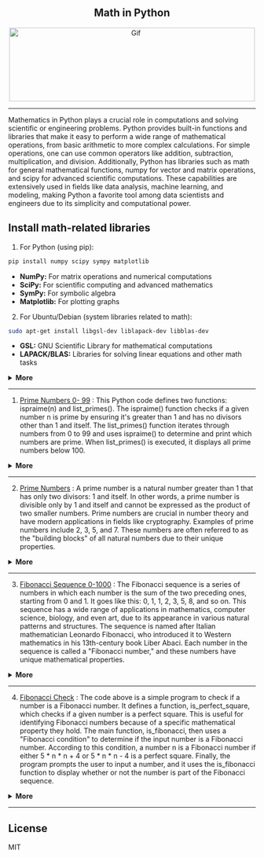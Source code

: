 <div align="center">

## Math in Python

<img alt="Gif" src="https://cdn.dribbble.com/users/31818/screenshots/1891002/math.gif" height="150px" width="500px">
</div>
<hr>
Mathematics in Python plays a crucial role in computations and solving scientific or engineering problems. Python provides built-in functions and libraries that make it easy to perform a wide range of mathematical operations, from basic arithmetic to more complex calculations. For simple operations, one can use common operators like addition, subtraction, multiplication, and division. Additionally, Python has libraries such as math for general mathematical functions, numpy for vector and matrix operations, and scipy for advanced scientific computations. These capabilities are extensively used in fields like data analysis, machine learning, and modeling, making Python a favorite tool among data scientists and engineers due to its simplicity and computational power.

## Install math-related libraries

1. For Python (using pip):
```bash
pip install numpy scipy sympy matplotlib
```
- <b>NumPy:</b> For matrix operations and numerical computations
- <b>SciPy:</b> For scientific computing and advanced mathematics
- <b>SymPy:</b> For symbolic algebra
- <b>Matplotlib:</b> For plotting graphs
2. For Ubuntu/Debian (system libraries related to math):
```bash
sudo apt-get install libgsl-dev liblapack-dev libblas-dev
```
- <b>GSL:</b> GNU Scientific Library for mathematical computations
- <b>LAPACK/BLAS:</b> Libraries for solving linear equations and other math tasks
  
<details>
<summary><b>More</b></summary>
  
## Mathematics in Python
Python, as a versatile and powerful programming language, has a wide array of applications in the field of mathematics. Its simplicity, readability, and extensive library support make it a preferred tool for both beginner programmers and experienced mathematicians. From basic arithmetic to advanced mathematical operations, Python provides a framework for handling diverse types of mathematical computations.

## Basic Arithmetic in Python
At its core, Python supports basic arithmetic operations such as addition (+), subtraction (-), multiplication (*), division (/), and exponentiation (**). These operations are fundamental to any programming language, but Python’s clear syntax makes performing calculations easy and intuitive. Python can be used to handle both integers and floating-point numbers, allowing for a variety of precision levels in computations. For example, one can quickly compute simple equations like:
```python
result = (5 + 3) * 2
print(result)  # Output: 16
```

## Python’s math Module
For more complex mathematical tasks, Python includes the built-in math module, which provides functions for mathematical constants and operations. This module allows users to perform trigonometric functions (sin(), cos(), etc.), logarithmic functions (log(), log10()), and factorials (factorial()), among others. For example:
```python
import math
result = math.sqrt(16)
print(result)  # Output: 4.0
```
This module extends Python’s native capabilities, making it suitable for various real-world mathematical problems that require higher-level mathematical functions.

## Scientific Computations with NumPy
While the math module handles simple mathematical functions, more advanced computations—especially those involving large datasets or multidimensional arrays—are made possible with the NumPy library. NumPy is essential for tasks like matrix operations, Fourier transforms, and random number generation. It is also the backbone of most scientific and mathematical programming in Python. Here’s an example of creating an array and performing basic operations with NumPy:

```python
import numpy as np
array = np.array([1, 2, 3, 4])
print(np.mean(array))  # Output: 2.5
```
NumPy is widely used in fields like machine learning, data science, and physics, where mathematical models often rely on large numerical datasets.

## Symbolic Mathematics with SymPy
For algebraic manipulation and symbolic mathematics, Python offers SymPy. This library allows for the symbolic computation of algebraic expressions, which can be useful in calculus, algebra, and equation solving. Unlike numerical computation, symbolic math manipulates symbols rather than numbers, allowing for the exact representation of equations. For instance, solving algebraic equations symbolically looks like this:
```python
from sympy import symbols, Eq, solve
x = symbols('x')
equation = Eq(x**2 - 5*x + 6, 0)
solutions = solve(equation)
print(solutions)  # Output: [2, 3]
```
SymPy is especially helpful in domains such as engineering and theoretical physics where precise symbolic solutions are required.

## Advanced Scientific Computing with SciPy
Another powerful library, SciPy, builds on NumPy and provides additional functionality for scientific computing, including modules for optimization, integration, interpolation, eigenvalue problems, and more. SciPy is highly efficient and is commonly used in fields such as signal processing and bioinformatics.

## Real-World Applications of Mathematics in Python
Python’s mathematical capabilities extend beyond academic problems. In the real world, Python is used for various applications, including:
- <b>Data Science:</b> Python’s libraries like pandas, matplotlib, and NumPy help analyze large datasets using statistical and mathematical methods.
- <b>Machine Learning:</b> Libraries such as scikit-learn and TensorFlow leverage Python’s mathematical computing power to train machine learning models, which often rely on mathematical       concepts like linear algebra, calculus, and probability.
- <b>Finance:</b> Python is commonly used for financial modeling and simulations, where it helps compute complex algorithms and mathematical models for investment and risk analysis.
- <b>Physics and Engineering:</b> Python’s support for mathematical computations aids in the simulation of physical systems and solving engineering problems that involve differential equations and optimization.

## Conclusion
In conclusion, Python’s versatility and extensive library support make it a highly effective language for mathematical computations. Whether you are performing basic arithmetic, symbolic mathematics, or advanced scientific computations, Python’s ease of use and scalability enable a wide range of applications in research, engineering, data science, and beyond.

</details>
<hr>

1. [Prime Numbers 0- 99](MathPython/PrimeNumber0-99.py) : This Python code defines two functions: ispraime(n) and list_primes(). The ispraime() function checks if a given number n is prime by ensuring it's greater than 1 and has no divisors other than 1 and itself. The list_primes() function iterates through numbers from 0 to 99 and uses ispraime() to determine and print which numbers are prime. When list_primes() is executed, it displays all prime numbers below 100.
   
<details>
<summary><b>More</b></summary>
  
## How the Code Works:
1. <b>Function ispraime(n):</b>
   - <b>Check input number:</b> If n is less than or equal to 1, it returns False because it's not prime.
   - <b>Check divisibility:</b> If any number between 2 and n-1 divides n without a remainder, it returns False (indicating n is not prime).
   - <b>Return result:</b> If no numbers divide n, the function returns True (indicating n is prime).
2. <b>Function list_primes():</b>
  - <b>Iterating from 0 to 99:</b> This function loops through numbers from 0 to 99.
  - <b>Call ispraime():</b> For each number, it checks whether it is prime or not.
  - <b>Print prime numbers:</b> If a number is prime, it prints the number.
3. <b>Final Execution:</b>
  The list_primes() function is called, printing all prime numbers less than 100.

## Python Code
```python
def ispraime(n):
    if n <= 1:
        return False
    for x in range(2, n):
        if n % x == 0:
            return False
    else:
        return True
    
def list_primes():
    for n in range(100):
        if ispraime(n):
            print(n, end=' ', flush=True)
    print()

list_primes()
```
</details>
<hr>

2. [Prime Numbers](MathPython/PrimeNumbers.py) : A prime number is a natural number greater than 1 that has only two divisors: 1 and itself. In other words, a prime number is divisible only by 1 and itself and cannot be expressed as the product of two smaller numbers. Prime numbers are crucial in number theory and have modern applications in fields like cryptography. Examples of prime numbers include 2, 3, 5, and 7. These numbers are often referred to as the "building blocks" of all natural numbers due to their unique properties.
<details>
<summary><b>More</b></summary>

This code defines a function called ispraime that checks whether a number is prime. The function first checks if the input number is less than or equal to 1, in which case it returns False because numbers less than 2 are not prime. Then, it uses a for loop to check all divisors from 2 to one less than the number. If the number is divisible by any of these values, it is not prime, and the function returns False. If no divisors are found, the function returns True, indicating the number is prime.

Next, the program takes an input from the user and passes it to the ispraime function. If the number is prime, it prints "prime"; otherwise, it prints "not prime."

## How it works:
1. The function receives a number.
2. If the number is less than 2, it is not prime.
3. For numbers greater than 1, it checks if the number is divisible by any number between 2 and itself minus one.
4. If divisible, the number is not prime; otherwise, it is prime.

## Python Code
```python
def isprime(n):
    if n <= 1:
        return False
    for x in range(2, n):
        if n % x == 0:
            return False
    else:
        return True
    
n = int(input('Enter The Number: '))
if isprime(n):
    print(f'{n} is prime')
else:
    print(f'{n} not prime')
```

</details>
<hr>

3. [Fibonacci Sequence 0-1000](MathPython/fibonacci_up_to_1000.py) : The Fibonacci sequence is a series of numbers in which each number is the sum of the two preceding ones, starting from 0 and 1. It goes like this: 0, 1, 1, 2, 3, 5, 8, and so on. This sequence has a wide range of applications in mathematics, computer science, biology, and even art, due to its appearance in various natural patterns and structures. The sequence is named after Italian mathematician Leonardo Fibonacci, who introduced it to Western mathematics in his 13th-century book Liber Abaci. Each number in the sequence is called a "Fibonacci number," and these numbers have unique mathematical properties.

<details>
<summary><b>More</b></summary>
  
## The History and Significance of Fibonacci Numbers

The history of Fibonacci numbers dates back to the 13th century when an Italian mathematician named Leonardo Fibonacci introduced this sequence in his famous book Liber Abaci. In the book, Fibonacci used the sequence to solve a problem related to the population growth of rabbits. In this sequence, each number is the sum of the two preceding ones, starting from 0 and 1. The series progresses as follows: 0, 1, 1, 2, 3, 5, 8, and so on. Over time, the significance of the Fibonacci sequence became widely recognized due to its applications in natural patterns and biological formations. Patterns like the golden ratio in plants, animals, and even galaxies correspond with the Fibonacci sequence, making Fibonacci and his sequence a fundamental part of mathematical history. This sequence has also influenced fields like architecture, music, and art, serving as a foundational structural and geometric framework in the world.

## How it works:
1. <b>Function Definition:</b> fibonacci_up_to_1000() is defined to generate Fibonacci numbers up to 1000.
2. <b>Initial Values:</b> Inside the function, the first two numbers of the Fibonacci sequence are set, a as 0 and b as 1.
3. <b>Loop Execution:</b> The while loop runs as long as a is less than or equal to 1000. Within the loop, it prints the current value of a, which is a Fibonacci number.
4. <b>Update of Variables:</b> After each print, the values of a and b are updated to move to the next Fibonacci number by setting a to b and b to a + b.
5. <b>Function Call:</b> Calling fibonacci_up_to_1000() runs the loop and outputs all Fibonacci numbers from 0 up to 1000 in a single line.

## Python Code
```python
# Define the function to generate Fibonacci sequence up to 1000
def fibonacci_up_to_1000():
    a, b = 0, 1  # Starting values of the Fibonacci sequence
    while a <= 1000:
        print(a, end=' ')
        a, b = b, a + b  # Update the sequence

# Run the function to display Fibonacci numbers from 0 to 1000
fibonacci_up_to_1000()
```

</details>
<hr>

4. [Fibonacci Check](MathPython/fibonacci_checker.py) : The code above is a simple program to check if a number is a Fibonacci number. It defines a function, is_perfect_square, which checks if a given number is a perfect square. This is useful for identifying Fibonacci numbers because of a specific mathematical property they hold. The main function, is_fibonacci, then uses a "Fibonacci condition" to determine if the input number is a Fibonacci number. According to this condition, a number n is a Fibonacci number if either 5 * n * n + 4 or 5 * n * n - 4 is a perfect square. Finally, the program prompts the user to input a number, and it uses the is_fibonacci function to display whether or not the number is part of the Fibonacci sequence.

<details>
<summary><b>More</b></summary>
  
## How it works:
1. 

## Python Code
```python
import math

# Function to check if a number is a perfect square
def is_perfect_square(x):
    s = int(math.sqrt(x))
    return s * s == x

# Function to check if the input number is a Fibonacci number
def is_fibonacci(n):
    # Checking Fibonacci condition
    return is_perfect_square(5 * n * n + 4) or is_perfect_square(5 * n * n - 4)

# Input a number from the user
num = int(input("Enter a number: "))

# Displaying the result
if is_fibonacci(num):
    print(f"{num} is a Fibonacci number.")
else:
    print(f"{num} is not a Fibonacci number.")
```

</details>
<hr>
 



## License

MIT
